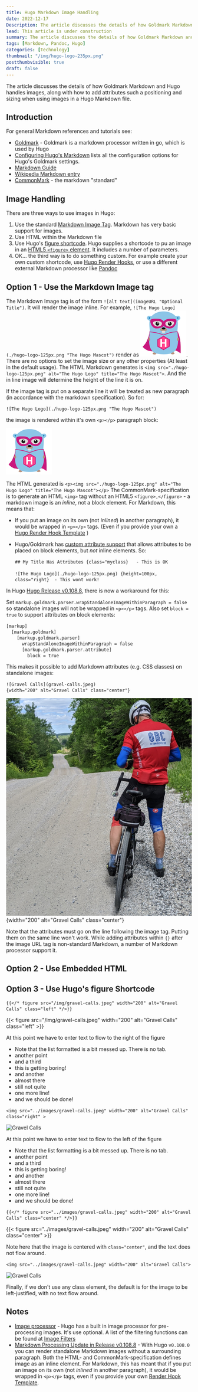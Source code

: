 ```yaml
---
title: Hugo Markdown Image Handling
date: 2022-12-17
Description: The article discusses the details of how Goldmark Markdown and Hugo handles images, along with how to add attributes such a positioning and sizing when using images in a Hugo Markdown file.
lead: This article is under construction
summary: The article discusses the details of how Goldmark Markdown and Hugo handles images, along with how to add attributes such a positioning and sizing when using images in a Hugo Markdown file.
tags: [Markdown, Pandoc, Hugo]
categories: [Technology]
thumbnail: "/img/hugo-logo-235px.png"
postthumbvisible: true
draft: false
---
```


The article discusses the details of how Goldmark Markdown and Hugo handles images, along with how to add attributes such a positioning and sizing when using images in a Hugo Markdown file.

## Introduction

For general  Markdown references and tutorials see:

* [Goldmark](https://github.com/yuin/goldmark) - Goldmark is a markdown processor written in go, which is used by Hugo
* [Configuring Hugo's Markdown](https://gohugo.io/getting-started/configuration-markup/) lists all the configuration options for Hugo's Goldmark settings.
* [Markdown Guide](https://www.markdownguide.org/)
* [Wikipedia Markdown entry](https://en.wikipedia.org/wiki/Markdown)
* [CommonMark](https://commonmark.org/) - the markdown "standard"

## Image Handling

There are three ways to use images in Hugo:

1. Use the standard [Markdown Image Tag](https://www.markdownguide.org/basic-syntax/#images-1).  Markdown has very basic support for images.
2. Use HTML within the Markdown file
3. Use Hugo's [figure shortcode](https://gohugo.io/content-management/shortcodes/#figure). Hugo supplies a shortcode to pu an image in an [HTML5 `<figure>` element](https://html5doctor.com/the-figure-figcaption-elements/). It includes a number of parameters.
4. OK... the third way is to do something custom. For example create your own custom shortcode, use [Hugo Render Hooks](https://gohugo.io/templates/render-hooks/), or use a different external Markdown processor like [Pandoc](https://pandoc.org/)

## Option 1 - Use the Markdown Image tag

The Markdown Image tag is of the form `![alt text](imageURL "Optional Title")`. It will render the image inline. For  example, `![The Hugo Logo](./hugo-logo-125px.png "The Hugo Mascot")` render as ![The Hugo Logo](./hugo-logo-125px.png "The Hugo Mascot"). There are no options to set the image size or any other properties (At least in the default usage). The HTML Markdown generates is `<img src="./hugo-logo-125px.png" alt="The Hugo Logo" title="The Hugo Mascot">`. And the in line image will determine the height of the line it is on.

If the image tag is put on a separate line it will be treated as new paragraph (in accordance with the markdown specification). So for:

```
![The Hugo Logo](./hugo-logo-125px.png "The Hugo Mascot")
```

the image is rendered within it's own `<p></p>` paragraph block:

![The Hugo Logo](./hugo-logo-125px.png "The Hugo Mascot")

The HTML generated is `<p><img src="./hugo-logo-125px.png" alt="The Hugo Logo" title="The Hugo Mascot"></p>`
The CommonMark-specification is to generate an HTML `<img>` tag without an HTML5 `<figure>,</figure>` - a markdown image is an _inline_, not a block element. For Markdown, this means that:

* If you put an image on its own (not _inlined_) in another paragraph), it would be wrapped in `<p></p>` tags. (Even if you provide your own a [Hugo Render Hook Template](https://gohugo.io/templates/render-hooks/) )
* Hugo/Goldmark has [custom attribute support](https://gohugo.io/getting-started/configuration-markup/#goldmark) that allows attributes to be placed on block elements, but _not_ inline elements. So:

    ```
    ## My Title Has Attributes {class="myclass}   - This is OK

    ![The Hugo Logo](./hugo-logo-125px.png) {height=100px, class="right}  - This wont work!
    ```

In Hugo [Hugo Release v0.108.8](https://github.com/gohugoio/hugo/releases/tag/v0.108.0), there is now a workaround for this:

Set `markup.goldmark.parser.wrapStandAloneImageWithinParagraph = false` so standalone images will not be wrapped in `<p>>/p>` tags. Also set `block = true` to support attributes on block elements:

```
[markup]
  [markup.goldmark]
    [markup.goldmark.parser]
      wrapStandAloneImageWithinParagraph = false
      [markup.goldmark.parser.attribute]
        block = true
```

This makes it possible to add Markdown attributes (e.g. CSS classes) on standalone images:

```
![Gravel Calls](gravel-calls.jpeg)
{width="200" alt="Gravel Calls" class="center"}
```

![Gravel Calls](./gravel-calls.jpeg)
{width="200" alt="Gravel Calls" class="center"}

Note that the attributes must go on the line following the image tag. Putting them on the same line won't work. While adding attributes within `{}` after the image URL tag is non-standard Markdown, a number of Markdown processor support it.

## Option 2 - Use Embedded HTML

## Option 3 - Use Hugo's figure Shortcode

```
{{</* figure src="/img/gravel-calls.jpeg" width="200" alt="Gravel Calls" class="left" */>}}
```

{{< figure src="/img/gravel-calls.jpeg" width="200" alt="Gravel Calls" class="left" >}}

At this point we have to enter text to flow to the right of the figure

* Note that the list formatted is a bit messed up. There is no tab.
* another point
* and a third
* this is getting boring!
* and another
* almost there
* still not quite
* one more line!
* and we should be done!

```
<img src="../images/gravel-calls.jpeg" width="200" alt="Gravel Calls" class="right" >
```

<img src="../images/gravel-calls.jpeg" width="200" alt="Gravel Calls" class="right" >

At this point we have to enter text to flow to the left of the figure

* Note that the list formatting is a bit messed up. There is no tab.
* another point
* and a third
* this is getting boring!
* and another
* almost there
* still not quite
* one more line!
* and we should be done!

```
{{</* figure src="../images/gravel-calls.jpeg" width="200" alt="Gravel Calls" class="center" */>}}
```

{{< figure src="../images/gravel-calls.jpeg" width="200" alt="Gravel Calls" class="center" >}}

Note here that the image is centered with `class="center"`, and the text does not flow around.

```
<img src="../images/gravel-calls.jpeg" width="200" alt="Gravel Calls">
```

<img src="../images/gravel-calls.jpeg" width="200" alt="Gravel Calls">

Finally, if we don't use any class element, the default is for the image to be left-justified, with no text flow around.

## Notes

* [Image processor](https://gohugo.io/content-management/image-processing/) -  Hugo has a built in image processor for pre-processing images. It's use optional. A list of the filtering functions can be found at [Image Filters](https://gohugo.io/functions/images/)
* [Markdown Processing Update in Release v0.108.8](https://github.com/gohugoio/hugo/releases/tag/v0.108.0) - With Hugo `v0.108.0` you can render standalone Markdown images without a surrounding paragraph. Both the HTML- and CommonMark-specification defines image as an inline element. For Markdown, this has meant that if you put an image on its own (not _inlined_ in another paragraph), it would be wrapped in `<p></p>` tags, even if you provide your own [Render Hook Template](https://gohugo.io/templates/render-hooks/).

